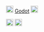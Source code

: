 <img height="20" src="https://dl.flathub.org/media/org/godotengine/Godot.desktop/7a938908e081111b5d222cdb9c271700/icons/128x128@2/org.godotengine.Godot.desktop.png"> <a href="youtube.com">Godot</a>
<img height="20" src="https://upload.wikimedia.org/wikipedia/commons/thumb/c/c3/Python-logo-notext.svg/1200px-Python-logo-notext.svg.png"> <p></p>
<img height="20" src="https://img.icons8.com/color/452/graphql.png">
<img height="20" src="https://img.icons8.com/color/452/graphql.png">
